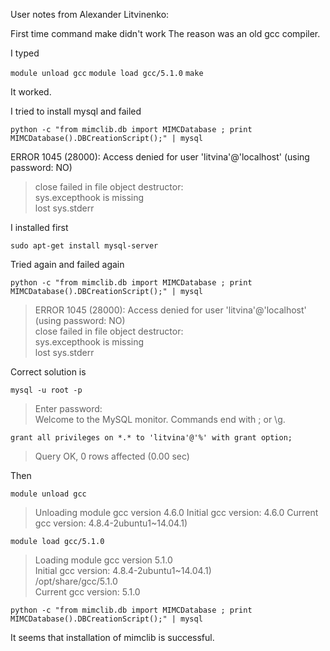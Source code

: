 User notes from Alexander Litvinenko:

First time command make didn't work The reason was an old gcc compiler. 

I typed

`module unload gcc`
`module load gcc/5.1.0`
`make`

It worked.

I tried to install mysql and failed

`python -c "from mimclib.db import MIMCDatabase ; print MIMCDatabase().DBCreationScript();" | mysql`

ERROR 1045 (28000): Access denied for user 'litvina'@'localhost' (using password: NO)

>close failed in file object destructor: <br />
>sys.excepthook is missing <br />
>lost sys.stderr 

I installed first

`sudo apt-get install mysql-server`

Tried again and failed again

`python -c "from mimclib.db import MIMCDatabase ; print MIMCDatabase().DBCreationScript();" | mysql`

>ERROR 1045 (28000): Access denied for user 'litvina'@'localhost' (using password: NO) <br />
>close failed in file object destructor: <br />
>sys.excepthook is missing <br />
>lost sys.stderr 

Correct solution is

`mysql -u root -p`

>Enter password: <br />
>Welcome to the MySQL monitor.  Commands end with ; or \g.


`grant all privileges on *.* to 'litvina'@'%' with grant option;`

>Query OK, 0 rows affected (0.00 sec)



Then

`module unload gcc`

>Unloading module gcc version 4.6.0
>Initial gcc version: 4.6.0
>Current gcc version: 4.8.4-2ubuntu1~14.04.1)

`module load gcc/5.1.0`

>Loading module gcc version 5.1.0 <br />
>Initial gcc version: 4.8.4-2ubuntu1~14.04.1) <br />
>/opt/share/gcc/5.1.0 <br />
>Current gcc version: 5.1.0 <br />

`python -c "from mimclib.db import MIMCDatabase ; print MIMCDatabase().DBCreationScript();" | mysql`

It seems that installation of mimclib is successful.

